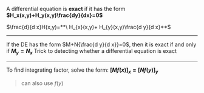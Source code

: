 A differential equation is **exact** if it has the form **$H_x(x,y)+H_y(x,y)\frac{dy}{dx}=0$**

$\frac{d}{d x}H(x,y)=**\ H_{x}(x,y)+ H_{y}(x,y)\frac{d y}{d x}**$

***

If the DE has the form $M+N{\frac{d y}{d x}}=0$, then it is exact if and only if **$M_y= N_x$**
	Trick to detecting whether a differential equation is exact

***

To find integrating factor, solve the form: **$[M f(x)]_x = [N f(y)]_y$**
> can also use $f(y)$
